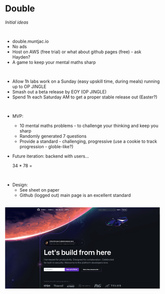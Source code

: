 # Double
*Initial ideas*

<br>

* double.muntjac.io
* No ads
* Host on AWS (free trial) or what about github pages (free) - ask Hayden?
* A game to keep your mental maths sharp

<br>

* Allow 1h labs work on a Sunday (easy upskill time, during meals) running up to OP JINGLE
* Smash out a beta release by EOY (OP JINGLE)
* Spend 1h each Saturday AM to get a proper stable release out (Easter?)

<br>

* MVP:
    * 10 mental maths problems - to challenge your thinking and keep you sharp
    * Randomly generated 7 questions
    * Provide a standard - challenging, progressive (use a cookie to track progression - globle-like?)
* Future iteration: backend with users...

    34 * 78 = 

<br>

* Design:
    * See sheet on paper
    * Github (logged out) main page is an excellent standard

<br>

<img src="./res/github.png" width="800">
